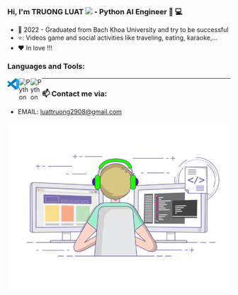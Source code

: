 ### Hi, I'm TRUONG LUAT <img src="https://media.giphy.com/media/hvRJCLFzcasrR4ia7z/giphy.gif" width="25px"> - Python AI Engineer 🤖 💻


- 💪 2022 - Graduated from Bach Khoa University and try to be successful
- ⭐: Videos game and social activities like traveling, eating, karaoke,...
- ❤️ In love !!!

### Languages and Tools:
<img align="left" alt="Visual Studio Code" width="26px" src="https://raw.githubusercontent.com/github/explore/80688e429a7d4ef2fca1e82350fe8e3517d3494d/topics/visual-studio-code/visual-studio-code.png" />
<img align="left" alt="Python" width="26px" src="https://upload.wikimedia.org/wikipedia/commons/thumb/0/0a/Python.svg/1200px-Python.svg.png" /> 
<img align="left" alt="Python" width="26px" src="https://cdn.eduonix.com/assets/images/header_img/2020010211572811392.png" /> 

---

### 📫 Contact me via:
- EMAIL: luattruong2908@gmail.com

<p align="center">
  <img src="coding-freak.gif?raw=true"/>
</p>
